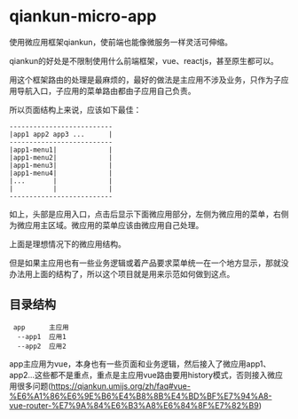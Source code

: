 # qiankun-micro-app

使用微应用框架qiankun，使前端也能像微服务一样灵活可伸缩。

qiankun的好处是不限制使用什么前端框架，vue、reactjs，甚至原生都可以。

用这个框架路由的处理是最麻烦的，最好的做法是主应用不涉及业务，只作为子应用导航入口，子应用的菜单路由都由子应用自己负责。

所以页面结构上来说，应该如下最佳：

```
--------------------------
|app1 app2 app3 ...      |
--------------------------
|app1-menu1|             |
|app1-menu2|             |
|app1-menu3|             |
|app1-menu4|             |
|...       |             |
|          |             |
--------------------------
```

如上，头部是应用入口，点击后显示下面微应用部分，左侧为微应用的菜单，右侧为微应用主区域。微应用的菜单应该由微应用自己处理。

上面是理想情况下的微应用结构。

但是如果主应用也有一些业务逻辑或着产品要求菜单统一在一个地方显示，那就没办法用上面的结构了，所以这个项目就是用来示范如何做到这点。

## 目录结构
```
 app      主应用
  --app1  应用1
  --app2  应用2
```

app主应用为vue，本身也有一些页面和业务逻辑，然后接入了微应用app1、app2...这些都不是重点，重点是主应用vue路由要用history模式，否则接入微应用很多问题(https://qiankun.umijs.org/zh/faq#vue-%E6%A1%86%E6%9E%B6%E4%B8%8B%E4%BD%BF%E7%94%A8-vue-router-%E7%9A%84%E6%B3%A8%E6%84%8F%E7%82%B9)